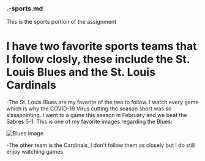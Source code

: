 ### .-sports.md
This is the sports portion of the assignment

# I have two favorite sports teams that I follow closly, these include the St. Louis Blues and the St. Louis Cardinals

-The St. Louis Blues are my favorite of the two to follow. I watch every game which is why the COVID-19 Virus cutting the season short was so sissapointing. I went to a game this season in February and we beat the Sabres 5-1. This is one of my favorite images regarding the Blues:

![Blues image](https://www.google.com/url?sa=i&url=https%3A%2F%2Fwww.stltoday.com%2Fsports%2Fhockey%2Fprofessional%2Fat-last-the-st-louis-blues-are-first%2Farticle_c2952f1d-3cc7-5447-8671-3637e323166c.html&psig=AOvVaw0u7raadFBSS5Z6zBOQTsYA&ust=1589080621660000&source=images&cd=vfe&ved=0CAIQjRxqFwoTCJj27uPopekCFQAAAAAdAAAAABAD)

-The other team is the Cardinals, I don't follow them as closely but I do still enjoy watching games.
